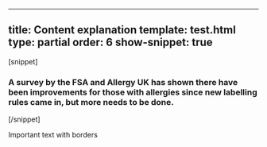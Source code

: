 ---
title: Content explanation
template: test.html
type: partial
order: 6
show-snippet: true
------------------
[snippet]
<!--explanation-->
<div class="wrapper content--explanation-border">
    <div class="col-wrap content--explanation-background">
        <div class="col col--fluid-offset-3 col--fluid-8">
            <h3>A survey by the FSA and Allergy UK has shown there have been improvements for those with allergies
                since
                new labelling rules came in, but more needs to be done.
            </h3>
        </div>
    </div>
</div>
[/snippet]

Important text with borders